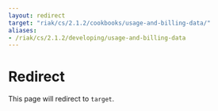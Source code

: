 ```yaml
---
layout: redirect
target: "riak/cs/2.1.2/cookbooks/usage-and-billing-data/"
aliases:
- /riak/cs/2.1.2/developing/usage-and-billing-data
---
```


# Redirect

This page will redirect to `target`.
